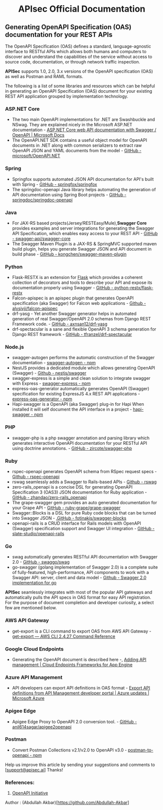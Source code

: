 <h1 align="center"> <b> APIsec Official Documentation </b> </h1>

## **Generating OpenAPI Specification (OAS) documentation for your REST APIs**

 The OpenAPI Specification (OAS) defines a standard, language-agnostic interface to RESTful APIs which allows both humans and computers to discover and understand the capabilities of the service without access to source code, documentation, or through network traffic inspection.

**APISec** supports 1.0, 2.0, 3.x versions of the OpenAPI specification (OAS) as well as Postman and RAML formats.

The following is a list of some libraries and resources which can be helpful in generating an OpenAPI Specification (OAS) document for your existing REST API application grouped by implementation technology.
    
### **ASP.NET Core**  
   - The two main OpenAPI implementations for .NET are Swashbuckle and NSwag. They are explained nicely in the Microsoft ASP.NET documentation - [ASP.NET Core web API documentation with Swagger / OpenAPI | Microsoft Docs](https://docs.microsoft.com/en-us/aspnet/core/tutorials/web-api-help-pages-using-swagger?view=aspnetcore-6.0)
   - The OpenAPI.NET SDK contains a useful object model for OpenAPI documents in .NET along with common serializers to extract raw OpenAPI JSON and YAML documents from the model - [GitHub - microsoft/OpenAPI.NET](https://github.com/microsoft/OpenAPI.NET)

### **Spring**  
   - Springfox supports automated JSON API documentation for API's built with Spring - [GitHub - springfox/springfox](https://github.com/springfox/springfox)
   - The springdoc-openapi Java library helps automating the generation of API documentation using Spring Boot projects - [GitHub - springdoc/springdoc-openapi](https://github.com/springdoc/springdoc-openapi)
   
### **Java**
   - For JAX-RS based projects(Jersey/RESTEasy/Mule),**Swagger Core** provides examples and server integrations for generating the Swagger API Specification, which enables easy access to your REST API - [GitHub - swagger-api/swagger-core](https://github.com/swagger-api/swagger-core)
   - The Swagger Maven Plugin is a JAX-RS & SpringMVC supported maven build plugin, helps you generate Swagger JSON and API document in build phase -  [GitHub - kongchen/swagger-maven-plugin](https://github.com/kongchen/swagger-maven-plugin)

### **Python**
 - Flask-RESTX is an extension for [Flask](https://flask.palletsprojects.com/en/2.1.x/) which provides a coherent collection of decorators and tools to describe your API and expose its documentation properly using Swagger - [GitHub - python-restx/flask-restx](https://github.com/python-restx/flask-restx)
 - Falcon-apispec is an apispec plugin that generates OpenAPI specification (aka Swagger) for Falcon web applications -  [Github - alysivji/falcon-apispec](https://github.com/alysivji/falcon-apispec)
 - drf-yasg - Yet another Swagger generator helps in automated generation of real Swagger/OpenAPI 2.0 schemas from Django REST Framework code. - [GitHub - axnsan12/drf-yasg](https://github.com/axnsan12/drf-yasg)
 - drf-spectacular is a sane and flexible OpenAPI 3 schema generation for Django REST framework - [GitHub - tfranzel/drf-spectacular](https://github.com/tfranzel/drf-spectacular) 

### **Node.js**
 - swagger-autogen performs the automatic construction of the Swagger documentation - [swagger-autogen - npm](https://www.npmjs.com/package/swagger-autogen) 
 - NestJS provides a dedicated module which allows generating OpenAPI (Swagger) - [Github - nestjs/swagger](https://github.com/nestjs/swagger)
 - swagger-express is a simple and clean solution to integrate swagger with Express - [swagger-express - npm](https://www.npmjs.com/package/swagger-express)
 - express-oas-generator automatically generates OpenAPI (Swagger) specification for existing ExpressJS 4.x REST API applications - [express-oas-generator - npm](https://www.npmjs.com/package/express-oas-generator)
 - Hapi-swagger is a OpenAPI (aka Swagger) plug-in for Hapi When installed it will self document the API interface in a project - [hapi-swagger - npm](https://www.npmjs.com/package/hapi-swagger)

### **PHP**
 - swagger-php is a php swagger annotation and parsing library which generates interactive OpenAPI documentation for your RESTful API using doctrine annotations. -  [GitHub - zircote/swagger-php](https://github.com/zircote/swagger-php)

### **Ruby**
 - rspec-openapi generates OpenAPI schema from RSpec request specs - [Github - rspec-openapi](https://github.com/k0kubun/rspec-openapi)  
 - rswag seamlessly adds a Swagger to Rails-based APIs - [Github - rswag](https://github.com/rswag/rswag) 
 - zero-rails_openapi is a concise DSL for generating OpenAPI Specification 3 (OAS3) JSON documentation for Ruby application - [GitHub - zhandao/zero-rails_openapi](https://github.com/zhandao/zero-rails_openapi)
 - The grape-swagger gem provides an auto generated documentation for your Grape API - [GitHub - ruby-grape/grape-swagger](https://github.com/ruby-grape/grape-swagger)
 - Swagger::Blocks is a DSL for pure Ruby code blocks that can be turned into Swagger JSON - [.GitHub - fotinakis/swagger-blocks](https://github.com/fotinakis/swagger-blocks)
 - openapi-rails is a CRUD interface for Rails models with OpenAPI (Swagger) specification support and Swagger UI integration - [GitHub - slate-studio/openapi-rails](https://github.com/slate-studio/openapi-rails)

### **Go**
 - swag automatically generates RESTful API documentation with Swagger 2.0 - [GitHub - swaggo/swag](https://github.com/swaggo/swag) 
 - go-swagger (golang implementation of Swagger 2.0) is a complete suite of fully-featured, high-performance, API components to work with a Swagger API: server, client and data model - [Github - Swagger 2.0 implementation for go](https://github.com/go-swagger/go-swagger)

**APISec** seamlessly integrates with most of the popular API gateways and automatically pulls the API specs in OAS format for easy API registration.  For the purpose of document completion and developer curiosity, a select few are mentioned below. 

### **AWS API Gateway**
 - get-export  is a CLI  command to export OAS from AWS API Gateway - [get-export — AWS CLI 2.4.27 Command Reference](https://awscli.amazonaws.com/v2/documentation/api/latest/reference/apigateway/get-export.html) 

### **Google Cloud Endpoints**
 - Generating the OpenAPI document is described here -, [Adding API management | Cloud Endpoints Frameworks for App Engine](https://cloud.google.com/endpoints/docs/frameworks/java/adding-api-management) 

### **Azure API Management**
 - API developers can export API definitions in OAS format - [Export API definitions from API Management developer portal | Azure updates | Microsoft Azure](https://azure.microsoft.com/en-in/updates/export-api-definitions-from-api-management-developer-portal/)

### **Apigee Edge**
 - Apigee Edge Proxy to OpenAPI 2.0 conversion tool. - [GitHub - anil614sagar/apigee2openapi](https://github.com/anil614sagar/apigee2openapi) 

### **Postman**
 - Convert Postman Collections v2.1/v2.0 to OpenAPI v3.0 -  [postman-to-openapi - npm](https://www.npmjs.com/package/postman-to-openapi) 


Help us improve this article by sending your suggestions and comments to [support@apisec.ai] Thanks!


### **References:**
 1. [OpenAPI Initiative](https://www.openapis.org/)


Author :
(Abdullah Akbar)[https://github.com/Abdullah-Akbar]




